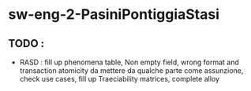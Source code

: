 # sw-eng-2-PasiniPontiggiaStasi

## TODO : 
- RASD : fill up phenomena table, Non empty field, wrong format and transaction atomicity da mettere da qualche parte come assunzione, check use cases, fill up Traeciability matrices, complete alloy